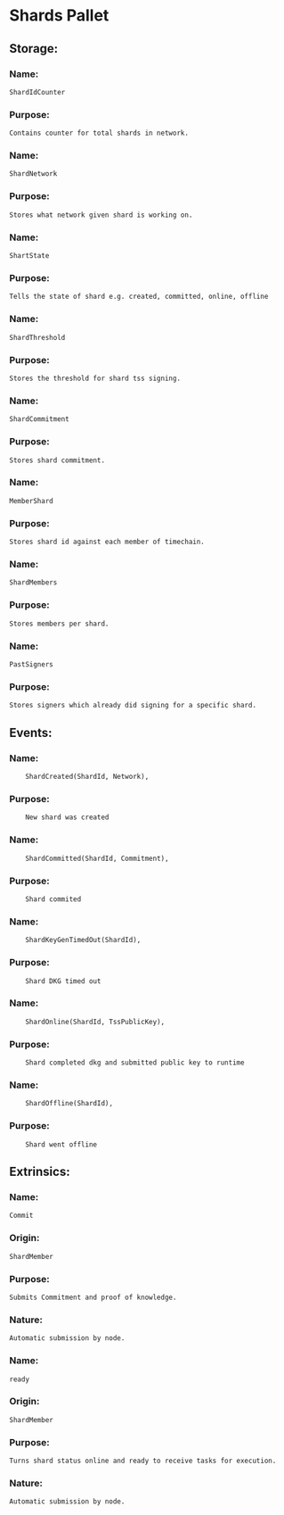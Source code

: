 # Shards Pallet

## Storage:
### Name: 
    ShardIdCounter
### Purpose:
    Contains counter for total shards in network.
    
### Name: 
    ShardNetwork
### Purpose:
    Stores what network given shard is working on.
    
### Name: 
    ShartState
### Purpose:
    Tells the state of shard e.g. created, committed, online, offline

### Name: 
    ShardThreshold
### Purpose:
    Stores the threshold for shard tss signing.

### Name: 
    ShardCommitment
### Purpose:
    Stores shard commitment.
    
### Name: 
    MemberShard
### Purpose:
    Stores shard id against each member of timechain.
    
### Name: 
    ShardMembers
### Purpose:
    Stores members per shard.
    
### Name: 
    PastSigners
### Purpose:
    Stores signers which already did signing for a specific shard. 
    
## Events:
### Name: 
		ShardCreated(ShardId, Network),
### Purpose:
		New shard was created

### Name: 
		ShardCommitted(ShardId, Commitment),
### Purpose:
		Shard commited

### Name: 
		ShardKeyGenTimedOut(ShardId),
### Purpose:
		Shard DKG timed out

### Name: 
		ShardOnline(ShardId, TssPublicKey),
### Purpose:
		Shard completed dkg and submitted public key to runtime

### Name: 
		ShardOffline(ShardId),
### Purpose:
		Shard went offline

## Extrinsics:
### Name: 
    Commit
### Origin:
    ShardMember
### Purpose:
    Submits Commitment and proof of knowledge. 
### Nature:
    Automatic submission by node.
    
### Name:
    ready
### Origin:
    ShardMember
### Purpose:
    Turns shard status online and ready to receive tasks for execution.
### Nature:
    Automatic submission by node.